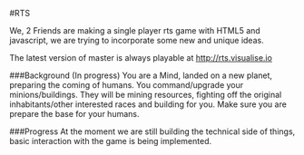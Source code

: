 #RTS

We, 2 Friends are making a single player rts game with HTML5 and javascript, we are trying to incorporate some new and unique ideas.

The latest version of master is always playable at http://rts.visualise.io

###Background (In progress)
You are a Mind, landed on a new planet, preparing the coming of humans. You command/upgrade your minions/buildings. They will be mining resources, fighting off the original inhabitants/other interested races and building for you. Make sure you are prepare the base for your humans.

###Progress
At the moment we are still building the technical side of things, basic interaction with the game is being implemented.

